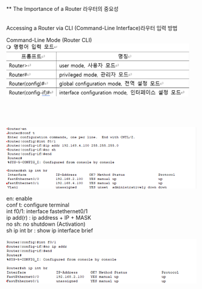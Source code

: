 ** The Importance of a Router 라우터의 중요성<br>
<br>

Accessing a Router via CLI (Command-Line Interface)라우터 입력 방법<br>


Command-Line Mode (Router CLI)<br>
![image break](../../Pictur/step2/vn.step2.png) <br>






<br>
<br>
<br>

![image break](../../Pictur/step2/vn.step2.1.png) <br>


en: enable<br>
conf t: configure terminal<br>
int f0/1: interface fastethernet0/1<br>
ip add(r) : ip address + IP + MASK<br>
no sh: no shutdown (Activation)<br>
sh ip int br : show ip interface brief<br>

![image break](../../Pictur/step2/vn.step2.2.png)
